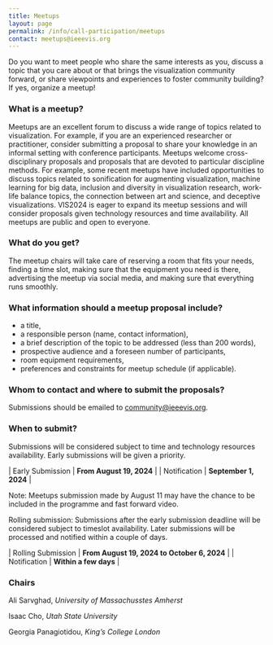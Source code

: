 ```yaml
---
title: Meetups
layout: page
permalink: /info/call-participation/meetups
contact: meetups@ieeevis.org
---
```


Do you want to meet people who share the same interests as you, discuss a topic that you care about or that brings the visualization community forward, or share viewpoints and experiences to foster community building? If yes, organize a meetup!



### What is a meetup?

Meetups are an excellent forum to discuss a wide range of topics related to visualization. For example, if you are an experienced researcher or practitioner, consider submitting a proposal to share your knowledge in an informal setting with conference participants. Meetups welcome cross-disciplinary proposals and proposals that are devoted to particular discipline methods. For example, some recent meetups have included opportunities to discuss topics related to sonification for augmenting visualization, machine learning for big data, inclusion and diversity in visualization research, work-life balance topics, the connection between art and science, and deceptive visualizations. VIS2024 is eager to expand its meetup sessions and will consider proposals given technology resources and time availability. All meetups are public and open to everyone.



### What do you get?

The meetup chairs will take care of reserving a room that fits your needs, finding a time slot, making sure that the equipment you need is there, advertising the meetup via social media, and making sure that everything runs smoothly.



### What information should a meetup proposal include?

* a title,
* a responsible person (name, contact information),
* a brief description of the topic to be addressed (less than 200 words),
* prospective audience and a foreseen number of participants,
* room equipment requirements,
* preferences and constraints for meetup schedule (if applicable). 



### Whom to contact and where to submit the proposals?

Submissions should be emailed to
[community@ieeevis.org](mailto:community@ieeevis.org).



### When to submit?

Submissions will be considered subject to time and technology resources availability. Early submissions will be given a priority.

| Early  Submission | **From August 19, 2024** | 
| Notification |  **September 1, 2024** |

Note: Meetups submission made by August 11 may have the chance to be included in the programme and fast forward video.

Rolling submission: Submissions after the early submission deadline will be considered subject to timeslot availability. Later submissions will be processed and notified within a couple of days.

| Rolling Submission | **From August 19, 2024 to October 6, 2024** | 
| Notification | **Within a few days** |



### Chairs
Ali Sarvghad, *University of Massachusstes Amherst*

Isaac Cho, *Utah State University*

Georgia Panagiotidou, *King’s College London*


